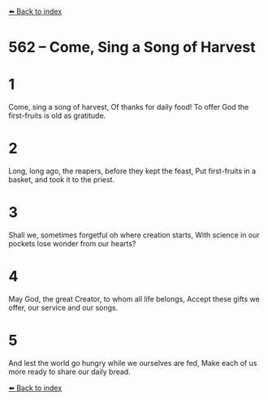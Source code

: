 [⬅️ Back to index](../README.md)

# 562 – Come, Sing a Song of Harvest


# 1
Come, sing a song of harvest, Of thanks for daily food!
To offer God the first-fruits is old as gratitude.

# 2
Long, long ago, the reapers, before they kept the feast,
Put first-fruits in a basket, and took it to the priest.

# 3
Shall we, sometimes forgetful oh where creation starts,
With science in our pockets lose wonder from our hearts?

# 4
May God, the great Creator, to whom all life belongs,
Accept these gifts we offer, our service and our songs.

# 5
And lest the world go hungry while we ourselves are fed,
Make each of us more ready to share our daily bread.

[⬅️ Back to index](../README.md)
